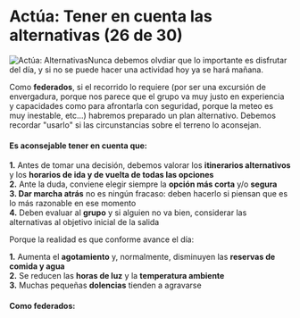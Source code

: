 # Actúa: Tener en cuenta las alternativas (26 de 30)

![Actúa: Alternativas](./gps_files/TEN_EN_CUENTA.jpg)Nunca debemos olvdiar que lo importante es disfrutar del día, y si no se puede hacer una actividad hoy ya se hará mañana.

Como **federados**, si el recorrido lo requiere (por ser una excursión de envergadura, porque nos parece que el grupo va muy justo en experiencia y capacidades como para afrontarla con seguridad, porque la meteo es muy inestable, etc...) habremos preparado un plan alternativo. Debemos recordar "usarlo" si las circunstancias sobre el terreno lo aconsejan.

#### Es aconsejable tener en cuenta que:  

**1.** Antes de tomar una decisión, debemos valorar los **itinerarios alternativos** y los **horarios de ida y de vuelta de todas las opciones**  
**2.** Ante la duda, conviene elegir siempre la **opción más corta** y/o **segura**  
**3\. Dar marcha atrás** no es ningún fracaso: deben hacerlo si piensan que es lo más razonable en ese momento  
**4.** Deben evaluar al **grupo** y si alguien no va bien, considerar las alternativas al objetivo inicial de la salida

Porque la realidad es que conforme avance el día:

**1.** Aumenta el **agotamiento** y, normalmente, disminuyen las **reservas de comida y agua**  
**2.** Se reducen las **horas de luz** y la **temperatura ambiente**  
**3.** Muchas pequeñas **dolencias** tienden a agravarse

#### Como **federados**: